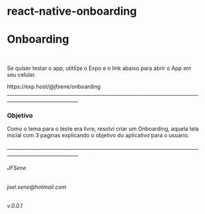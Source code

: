 # react-native-onboarding
<h1>Onboarding</h1>
<br>
<p>Se quiser testar o app, utitlize o Expo e o link abaixo para abrir o App em seu celular.</p>
https://exp.host/@jfsene/onboarding
___________________________________________________________________________________________________________
<br>
<h3>Objetivo</h3>
<p>Como o tema para o teste era livre, resolvi criar um Onboarding, aquela tela inicial com 3 paginas explicando o objetivo do aplicativo para o usuario.</p>
___________________________________________________________________________________________________________
<br>
<h6>JFSene</h6>
<h6>joel.sene@hotmail.com</h6>
<h6>v.0.0.1</h6>

